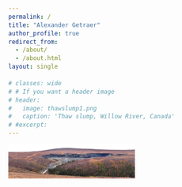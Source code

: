 ```yaml
---
permalink: /
title: "Alexander Getraer"
author_profile: true
redirect_from: 
  - /about/
  - /about.html
layout: single

# classes: wide
# # If you want a header image
# header:
#   image: thawslump1.png
#   caption: 'Thaw slump, Willow River, Canada'
# #excerpt:
---
```


<a href='/images/thawslump1.png'><img width="256" src='/images/thawslump1.png' width='100%'></a>
